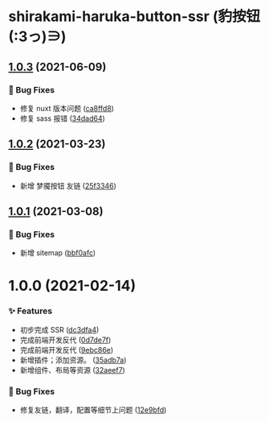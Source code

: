 # shirakami-haruka-button-ssr (豹按钮(:3っ)∋)

## [1.0.3](https://github.com/CaoMeiYouRen/shirakami-haruka-button-ssr/compare/v1.0.2...v1.0.3) (2021-06-09)


### 🐛 Bug Fixes

* 修复 nuxt 版本问题 ([ca8ffd8](https://github.com/CaoMeiYouRen/shirakami-haruka-button-ssr/commit/ca8ffd8))
* 修复 sass 报错 ([34dad64](https://github.com/CaoMeiYouRen/shirakami-haruka-button-ssr/commit/34dad64))

## [1.0.2](https://github.com/CaoMeiYouRen/shirakami-haruka-button-ssr/compare/v1.0.1...v1.0.2) (2021-03-23)


### 🐛 Bug Fixes

* 新增 梦魇按钮 友链 ([25f3346](https://github.com/CaoMeiYouRen/shirakami-haruka-button-ssr/commit/25f3346))

## [1.0.1](https://github.com/CaoMeiYouRen/shirakami-haruka-button-ssr/compare/v1.0.0...v1.0.1) (2021-03-08)


### 🐛 Bug Fixes

* 新增 sitemap ([bbf0afc](https://github.com/CaoMeiYouRen/shirakami-haruka-button-ssr/commit/bbf0afc))

# 1.0.0 (2021-02-14)


### ✨ Features

* 初步完成 SSR ([dc3dfa4](https://github.com/CaoMeiYouRen/shirakami-haruka-button-ssr/commit/dc3dfa4))
* 完成前端开发反代 ([0d7de7f](https://github.com/CaoMeiYouRen/shirakami-haruka-button-ssr/commit/0d7de7f))
* 完成前端开发反代 ([9ebc86e](https://github.com/CaoMeiYouRen/shirakami-haruka-button-ssr/commit/9ebc86e))
* 新增插件；添加资源。 ([35adb7a](https://github.com/CaoMeiYouRen/shirakami-haruka-button-ssr/commit/35adb7a))
* 新增组件、布局等资源 ([32aeef7](https://github.com/CaoMeiYouRen/shirakami-haruka-button-ssr/commit/32aeef7))


### 🐛 Bug Fixes

* 修复友链，翻译，配置等细节上问题 ([12e9bfd](https://github.com/CaoMeiYouRen/shirakami-haruka-button-ssr/commit/12e9bfd))
